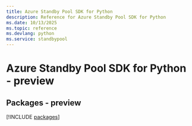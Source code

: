 ```yaml
---
title: Azure Standby Pool SDK for Python
description: Reference for Azure Standby Pool SDK for Python
ms.date: 10/13/2025
ms.topic: reference
ms.devlang: python
ms.service: standbypool
---
```

# Azure Standby Pool SDK for Python - preview
## Packages - preview
[!INCLUDE [packages](standby-pool-index.md)]